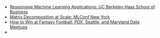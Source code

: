 
* [Responsive Machine Learning Applications: UC Berkeley Haas School of Business]()
* [Matrix Decomposition at Scale: MLConf New York]()
* [How to Win at Fantasy Football: PDX, Seattle, and Maryland Data  Meetups]()
* 



